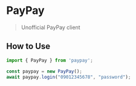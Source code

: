 # PayPay

> Unofficial PayPay client

## How to Use

```ts
import { PayPay } from 'paypay';

const paypay = new PayPay();
await paypay.login("09012345678", "password");
```
